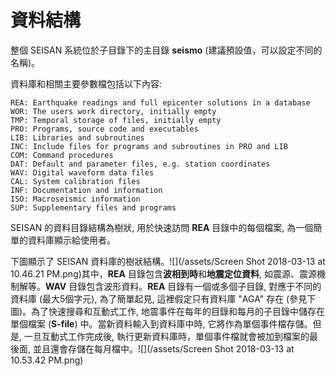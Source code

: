 # 資料結構

整個 SEISAN 系統位於子目錄下的主目錄 **seismo** \(建議預設值，可以設定不同的名稱\)。

資料庫和相關主要參數檔包括以下內容:

```
REA: Earthquake readings and full epicenter solutions in a database 
WOR: The users work directory, initially empty
TMP: Temporal storage of files, initially empty
PRO: Programs, source code and executables
LIB: Libraries and subroutines
INC: Include files for programs and subroutines in PRO and LIB 
COM: Command procedures
DAT: Default and parameter files, e.g. station coordinates
WAV: Digital waveform data files
CAL: System calibration files
INF: Documentation and information
ISO: Macroseismic information
SUP: Supplementary files and programs
```

SEISAN 的資料目錄結構為樹狀, 用於快速訪問 **REA** 目錄中的每個檔案, 為一個簡單的資料庫顯示給使用者。

下圖顯示了 SEISAN 資料庫的樹狀結構。![](/assets/Screen Shot 2018-03-13 at 10.46.21 PM.png)其中，**REA** 目錄包含**波相到時**和**地震定位資料**, 如震源、震源機制解等。**WAV** 目錄包含波形資料。**REA** 目錄有一個或多個子目錄, 對應于不同的資料庫 \(最大5個字元\), 為了簡單起見, 這裡假定只有資料庫 "AGA" 存在 \(參見下圖\)。為了快速搜尋和互動式工作, 地震事件在每年的目錄和每月的子目錄中儲存在單個檔案 \(**S-file**\) 中。當新資料輸入到資料庫中時, 它將作為單個事件檔存儲。但是, 一旦互動式工作完成後, 執行更新資料庫時，單個事件檔就會被加到檔案的最後面, 並且還會存儲在每月檔中。![](/assets/Screen Shot 2018-03-13 at 10.53.42 PM.png)

